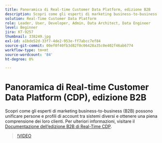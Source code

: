 ```yaml
---
title: Panoramica di Real-time Customer Data Platform, edizione B2B
description: Scopri come gli esperti di marketing business-to-business (B2B) possono unificare persone e profili di account tra sistemi diversi e ottenere una piena comprensione dei loro clienti.
solution: Real-Time Customer Data Platform
role: Leader, User, Developer, Admin, Data Architect, Data Engineer
level: Beginner
jira: KT-9257
thumbnail: 338249.jpg
exl-id: a1bde52d-33f7-4de2-953e-ff7abcc7ef84
source-git-commit: 00ef0f40fb3d82f0c06428a35c0e402f46ab6774
workflow-type: tm+mt
source-wordcount: '84'
ht-degree: 0%

---
```


# Panoramica di Real-time Customer Data Platform (CDP), edizione B2B

Scopri come gli esperti di marketing business-to-business (B2B) possono unificare persone e profili di account tra sistemi diversi e ottenere una piena comprensione dei loro clienti. Per ulteriori informazioni, visitare il [Documentazione dell’edizione B2B di Real-Time CDP](https://experienceleague.adobe.com/docs/experience-platform/rtcdp/b2b-overview.html).

>[!VIDEO](https://video.tv.adobe.com/v/338249?learn=on)
